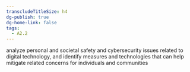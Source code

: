 ```yaml
---
transcludeTitleSize: h4
dg-publish: true
dg-home-link: false
tags:
  - A2.2
---
```

analyze personal and societal safety and cybersecurity issues related to digital technology, and identify measures and technologies that can help mitigate related concerns for individuals and communities
